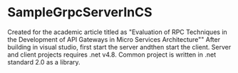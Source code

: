 # SampleGrpcServerInCS
Created for the academic article titled as "Evaluation of RPC Techniques in the Development of API Gateways in Micro Services Architecture""
After building in visual studio, first start the server andthen start the client. 
Server and client projects requires .net v4.8. Common project is written in .net standard 2.0 as a library.
